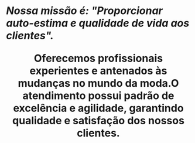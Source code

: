 <!DOCTYPE html>
<html lang="pt-br">
    <head>
        <meta charset="UTF-8">
        <title>Barbearia Alura</title>
        <link rel="stylesheet" href="style.css">
 <style>
     p {
    text-align: center
    }
</style>
 </head>

 <body>
        <h1 style="text-align: center:>Sobre a Barbearia Alura</h1>

   <p >Localizada no coração da cidade a <strong>Barbearia Alura</strong> traz para o mercado o que há de melhor para o seu cabelo e barba. Fundada em 2019, a Barbearia Alura já é destaque na cidade e conquista novos clientes a cada dia.</p>

   <p style="font-size: 20px"><em>Nossa missão é: <strong>"Proporcionar auto-estima e qualidade de vida aos clientes"</strong>.</em></p>

   <p>Oferecemos profissionais experientes e antenados às mudanças no mundo da moda.O atendimento possui padrão de excelência e agilidade, garantindo qualidade e satisfação dos nossos clientes.</p>
    </body>
</html>